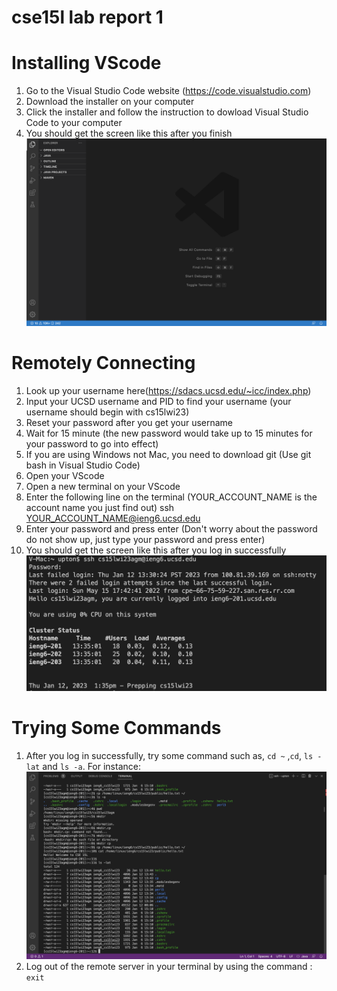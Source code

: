 # cse15l lab report 1

# Installing VScode
1. Go to the Visual Studio Code website (<https://code.visualstudio.com>) 
2. Download the installer on your computer
3. Click the installer and follow the instruction to dowload Visual Studio Code to your computer
4. You should get the screen like this after you finish
![Image](https://github.com/whc004/cse15l-lab-reports/blob/60130805a08b9c696e0bb9776753d05c8a51e6b2/image3.PNG)
# Remotely Connecting
1. Look up your username here(<https://sdacs.ucsd.edu/~icc/index.php>)
2. Input your UCSD username and PID to find your username (your username should begin with cs15lwi23)
3. Reset your password after you get your username
4. Wait for 15 minute (the new password would take up to 15 minutes for your password to go into effect)
5. If you are using Windows not Mac, you need to download git (Use git bash in Visual Studio Code)
6. Open your VScode
7. Open a new terminal on your VScode
8. Enter the following line on the terminal (YOUR_ACCOUNT_NAME is the account name you just find out) 
   ssh YOUR_ACCOUNT_NAME@ieng6.ucsd.edu
9. Enter your password and press enter (Don't worry about the password do not show up, just type your password and press enter)
10. You should get the screen like this after you log in successfully
![Image](https://github.com/whc004/cse15l-lab-reports/blob/60130805a08b9c696e0bb9776753d05c8a51e6b2/image1.png)

# Trying Some Commands
1. After you log in successfully, try some command such as, ```cd ~``` ,```cd```, ```ls -lat``` and ```ls -a```.
For instance: ![Image](https://github.com/whc004/cse15l-lab-reports/blob/60130805a08b9c696e0bb9776753d05c8a51e6b2/image2.png)
2. Log out of the remote server in your terminal by using the command : ```exit```
